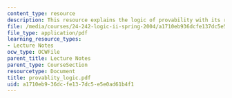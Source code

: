 ```yaml
---
content_type: resource
description: This resource explains the logic of provability with its related theorems.
file: /media/courses/24-242-logic-ii-spring-2004/a1710eb936dcfe137dc5e5e0ad61b4f1_provablity_logic.pdf
file_type: application/pdf
learning_resource_types:
- Lecture Notes
ocw_type: OCWFile
parent_title: Lecture Notes
parent_type: CourseSection
resourcetype: Document
title: provablity_logic.pdf
uid: a1710eb9-36dc-fe13-7dc5-e5e0ad61b4f1
---
```

